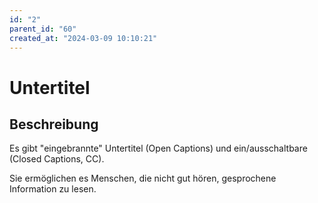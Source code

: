 ```yaml
---
id: "2"
parent_id: "60"
created_at: "2024-03-09 10:10:21"
---
```


# Untertitel

## Beschreibung

Es gibt "eingebrannte" Untertitel (Open Captions) und ein/ausschaltbare (Closed Captions, CC).

Sie ermöglichen es Menschen, die nicht gut hören, gesprochene Information zu lesen.